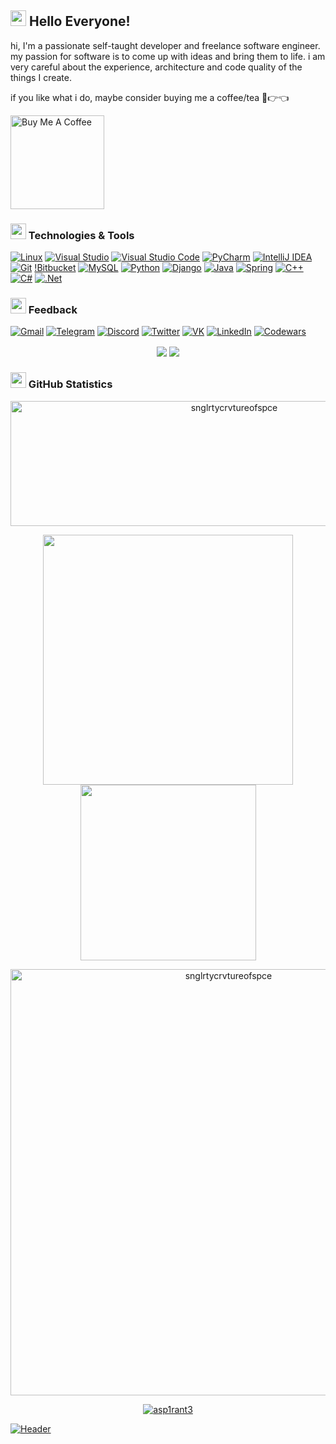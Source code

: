 ## <img src="https://github.com/snglrtycrvtureofspce/snglrtycrvtureofspce/blob/main/assets/yodasmile.gif" width="25px"> Hello Everyone!
hi, I'm a passionate self-taught developer and freelance software engineer. my passion for software is to come up with ideas and bring them to life. i am very careful about the experience, architecture and code quality of the things I create.

if you like what i do, maybe consider buying me a coffee/tea 🥺👉👈

<a href="https://www.buymeacoffee.com/snglrtycrv" target="_blank"><img src="https://cdn.buymeacoffee.com/buttons/v2/default-red.png" alt="Buy Me A Coffee" width="150" ></a>
### <img src="https://github.com/snglrtycrvtureofspce/snglrtycrvtureofspce/blob/main/assets/cockroach.gif" width="25px"> Technologies & Tools

[![Linux](https://img.shields.io/badge/Linux-FCC624?style=for-the-badge&logo=linux&logoColor=black)](https://wikipedia.org/wiki/Linux)
[![Visual Studio](https://img.shields.io/badge/Visual%20Studio-5C2D91.svg?style=for-the-badge&logo=visual-studio&logoColor=white)](https://wikipedia.org/wiki/Microsoft_Visual_Studio)
[![Visual Studio Code](https://img.shields.io/badge/Visual%20Studio%20Code-0078d7.svg?style=for-the-badge&logo=visual-studio-code&logoColor=white)](https://wikipedia.org/wiki/Visual_Studio_Code)
[![PyCharm](https://img.shields.io/badge/pycharm-143?style=for-the-badge&logo=pycharm&logoColor=black&color=black&labelColor=green)](https://wikipedia.org/wiki/PyCharm)
[![IntelliJ IDEA](https://img.shields.io/badge/IntelliJIDEA-000000.svg?style=for-the-badge&logo=intellij-idea&logoColor=white)](https://wikipedia.org/wiki/IntelliJ_IDEA)
[![Git](https://img.shields.io/badge/git-%23F05033.svg?style=for-the-badge&logo=git&logoColor=white)](https://wikipedia.org/wiki/Git)
[!Bitbucket](https://img.shields.io/badge/bitbucket-%230047B3.svg?style=for-the-badge&logo=bitbucket&logoColor=white)
[![MySQL](https://img.shields.io/badge/mysql-%2300f.svg?style=for-the-badge&logo=mysql&logoColor=white)](https://wikipedia.org/wiki/SQL)
[![Python](https://img.shields.io/badge/python-3670A0?style=for-the-badge&logo=python&logoColor=ffdd54)](https://wikipedia.org/wiki/Python_(programming_language))
[![Django](https://img.shields.io/badge/django-%23092E20.svg?style=for-the-badge&logo=django&logoColor=white)](https://wikipedia.org/wiki/Django_(web_framework))
[![Java](https://img.shields.io/badge/java-%23ED8B00.svg?style=for-the-badge&logo=java&logoColor=white)](https://wikipedia.org/wiki/Java)
[![Spring](https://img.shields.io/badge/spring-%236DB33F.svg?style=for-the-badge&logo=spring&logoColor=white)](https://wikipedia.org/wiki/Spring_Framework)
[![C++](https://img.shields.io/badge/c++-%2300599C.svg?style=for-the-badge&logo=c%2B%2B&logoColor=white)](https://wikipedia.org/wiki/C%2B%2B)
[![C#](https://img.shields.io/badge/c%23-%23239120.svg?style=for-the-badge&logo=c-sharp&logoColor=white)](https://wikipedia.org/wiki/C_Sharp_(programming_language))
[![.Net](https://img.shields.io/badge/.NET-5C2D91?style=for-the-badge&logo=.net&logoColor=white)](https://wikipedia.org/wiki/.NET)

### <img src="https://github.com/snglrtycrvtureofspce/snglrtycrvtureofspce/blob/main/assets/idk.gif" width="25px"> Feedback

[![Gmail](https://img.shields.io/badge/-Gmail-1e1f26?style=for-the-badge&logo=Gmail)](https://mailhide.io/e/jUcMyHpo)
[![Telegram](https://img.shields.io/badge/-Telegram-1e1f26?style=for-the-badge&logo=Telegram)](https://t.me/snglrtycrvtureofspce)
[![Discord](https://img.shields.io/badge/-Discord-1e1f26?style=for-the-badge&logo=Discord)](https://discord.com/users/318032796088008706)
[![Twitter](https://img.shields.io/badge/-Twitter-1e1f26?style=for-the-badge&logo=Twitter)](https://twitter.com/snglrtycrv)
[![VK](https://img.shields.io/badge/-VK-1e1f26?style=for-the-badge&logo=VK)](https://vk.com/snglrtycrvtureofspce)
[![LinkedIn](https://img.shields.io/badge/-LinkedIn-1e1f26?style=for-the-badge&logo=LinkedIn)](https://www.linkedin.com/in/snglrtycrvtureofspce)
[![Codewars](https://img.shields.io/badge/-Codewars-1e1f26?style=for-the-badge&logo=Codewars)](https://www.codewars.com/users/snglrtycrvtureofspce)

<p align="center"><img src="https://www.codewars.com/users/snglrtycrvtureofspce/badges/micro" hspace="2" vspace="2"><img src="https://visitor-badge.glitch.me/badge?page_id=snglrtycrvtureofspce.visitor-badge&color=5194f0" hspace="2" vspace="2"></p>

### <img src="https://github.com/snglrtycrvtureofspce/snglrtycrvtureofspce/blob/main/assets/PepeDisco.gif" width="25px"> GitHub Statistics

<p align="center"><img width = "700px" img height="200em" src="https://github-profile-summary-cards.vercel.app/api/cards/profile-details?username=snglrtycrvtureofspce&theme=github_dark" alt="snglrtycrvtureofspce" align = "center"/></p>

<p align="center">
  <tr> 
      <td><img width="400px" align="center" src="https://github-readme-stats.vercel.app/api?username=snglrtycrvtureofspce&hide_border=true&count_private=false&layout=compact&hide_title=true&show_icons=true&theme=dark&icon_color=5194f0&bg_color=0d1117" /></td>
      <td><img width="281px" align= "center"src="https://github-readme-stats.vercel.app/api/top-langs/?username=snglrtycrvtureofspce&hide=html&layout=compact&hide_border=true&hide_title=false&theme=dark&icon_color=5194f0&bg_color=0d1117" /></td>
  </tr>
</p>

<p align="center">
<tr>
<td><img width="682px" img src="https://github-readme-streak-stats.herokuapp.com/?user=snglrtycrvtureofspce&theme=black-ice&hide_border=true&stroke=0000&background=0D1117&ring=e05397&fire=e05397&currStreakLabel=e05397" alt="snglrtycrvtureofspce"/></td>
</tr>
</p>

<p align="center">
<tr>
<td><a href="#"><src="https://activity-graph.herokuapp.com/graph?username=snglrtycrvtureofspce&bg_color=0D1117&color=e05397&line=e05397&point=FFFFFF&hide_border=true&"/></a></td>
</tr>
</p>

<p align="center"> <a href="https://github.com/snglrtycrvtureofspce"><img src="https://github-profile-trophy.vercel.app/?username=snglrtycrvtureofspce&margin-w=5&theme=radical" alt="asp1rant3" /></a></p>



[![Header](https://github.com/snglrtycrvtureofspce/snglrtycrvtureofspce/blob/main/assets/header.png)](https://github.com/snglrtycrvtureofspce)
